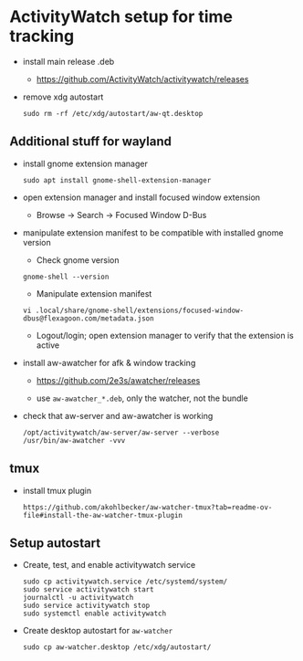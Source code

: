 # ActivityWatch setup for time tracking

* install main release .deb

    * https://github.com/ActivityWatch/activitywatch/releases

* remove xdg autostart

    ```
    sudo rm -rf /etc/xdg/autostart/aw-qt.desktop
    ```

## Additional stuff for wayland

* install gnome extension manager

    ```
    sudo apt install gnome-shell-extension-manager
    ```

* open extension manager and install focused window extension

    * Browse -> Search -> Focused Window D-Bus

* manipulate extension manifest to be compatible with installed gnome version

    * Check gnome version

    ```
    gnome-shell --version
    ```

    * Manipulate extension manifest

    ```
    vi .local/share/gnome-shell/extensions/focused-window-dbus@flexagoon.com/metadata.json
    ```

    * Logout/login; open extension manager to verify that the extension is active

* install aw-awatcher for afk & window tracking

    * https://github.com/2e3s/awatcher/releases

    * use `aw-awatcher_*.deb`, only the watcher, not the bundle

* check that aw-server and aw-awatcher is working

    ```
    /opt/activitywatch/aw-server/aw-server --verbose
    /usr/bin/aw-awatcher -vvv
    ```

## tmux

* install tmux plugin
    ```
    https://github.com/akohlbecker/aw-watcher-tmux?tab=readme-ov-file#install-the-aw-watcher-tmux-plugin
    ```

## Setup autostart
    
* Create, test, and enable activitywatch service

    ```
    sudo cp activitywatch.service /etc/systemd/system/
    sudo service activitywatch start
    journalctl -u activitywatch
    sudo service activitywatch stop
    sudo systemctl enable activitywatch
    ```

* Create desktop autostart for `aw-watcher`

    ```
    sudo cp aw-watcher.desktop /etc/xdg/autostart/
    ```
